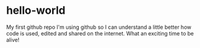# hello-world
My first github repo
I'm using github so I can understand a little better how code is used, edited and shared on the internet. What an exciting time to be alive!

